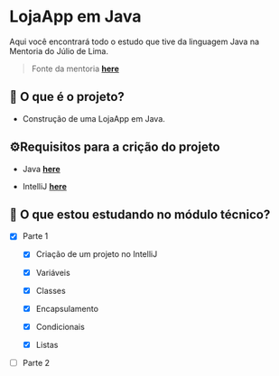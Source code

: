 # LojaApp em Java

Aqui você encontrará todo o estudo que tive da linguagem Java na Mentoria do Júlio de Lima. 

> Fonte da mentoria **[here](https://www.juliodelima.com.br/mentoria/)**


## 🧐 O que é o projeto?
- Construção de uma LojaApp em Java.


## ⚙️Requisitos para a crição do projeto

- Java
**[here](https://www.java.com/pt-BR/)**
  
- IntelliJ
**[here](https://www.jetbrains.com/pt-br/idea/)**

## 📌 O que estou estudando no módulo técnico?

- [x] Parte 1
  - [x] Criação de um projeto no IntelliJ
  - [x] Variáveis
  - [x] Classes
  - [x] Encapsulamento
  - [x] Condicionais
  - [x] Listas
        

- [ ] Parte 2



